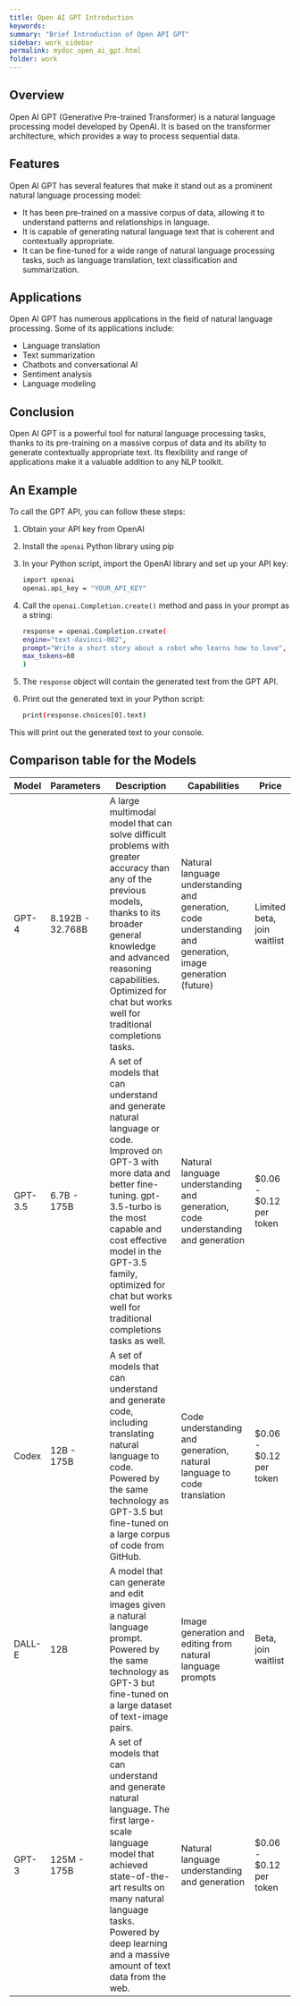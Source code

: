 ```yaml
---
title: Open AI GPT Introduction
keywords:
summary: "Brief Introduction of Open API GPT"
sidebar: work_sidebar
permalink: mydoc_open_ai_gpt.html
folder: work
---
```


## Overview

Open AI GPT (Generative Pre-trained Transformer) is a natural language processing model developed by OpenAI. It is based on the transformer architecture, which provides a way to process sequential data. 

## Features

Open AI GPT has several features that make it stand out as a prominent natural language processing model:

- It has been pre-trained on a massive corpus of data, allowing it to understand patterns and relationships in language.
- It is capable of generating natural language text that is coherent and contextually appropriate.
- It can be fine-tuned for a wide range of natural language processing tasks, such as language translation, text classification and summarization.

## Applications

Open AI GPT has numerous applications in the field of natural language processing. Some of its applications include:

- Language translation
- Text summarization
- Chatbots and conversational AI
- Sentiment analysis
- Language modeling

## Conclusion

Open AI GPT is a powerful tool for natural language processing tasks, thanks to its pre-training on a massive corpus of data and its ability to generate contextually appropriate text. Its flexibility and range of applications make it a valuable addition to any NLP toolkit.

## An Example

To call the GPT API, you can follow these steps:

1. Obtain your API key from OpenAI
2. Install the `openai` Python library using pip
3. In your Python script, import the OpenAI library and set up your API key:

    ```bash
    import openai
    openai.api_key = "YOUR_API_KEY"
    ```

4. Call the `openai.Completion.create()` method and pass in your prompt as a string:

    ```bash
    response = openai.Completion.create(
    engine="text-davinci-002",
    prompt="Write a short story about a robot who learns how to love",
    max_tokens=60
    )
    ```

5. The `response` object will contain the generated text from the GPT API.

6. Print out the generated text in your Python script:

    ```bash
    print(response.choices[0].text)
    ```

This will print out the generated text to your console.

## Comparison table for the Models

| Model | Parameters | Description | Capabilities | Price |
| ----- | ---------- | ----------- | ------------ | ----- |
| GPT-4 | 8.192B - 32.768B | A large multimodal model that can solve difficult problems with greater accuracy than any of the previous models, thanks to its broader general knowledge and advanced reasoning capabilities. Optimized for chat but works well for traditional completions tasks. | Natural language understanding and generation, code understanding and generation, image generation (future) | Limited beta, join waitlist |
| GPT-3.5 | 6.7B - 175B | A set of models that can understand and generate natural language or code. Improved on GPT-3 with more data and better fine-tuning. gpt-3.5-turbo is the most capable and cost effective model in the GPT-3.5 family, optimized for chat but works well for traditional completions tasks as well. | Natural language understanding and generation, code understanding and generation | $0.06 - $0.12 per token |
| Codex | 12B - 175B | A set of models that can understand and generate code, including translating natural language to code. Powered by the same technology as GPT-3.5 but fine-tuned on a large corpus of code from GitHub. | Code understanding and generation, natural language to code translation | $0.06 - $0.12 per token |
| DALL-E | 12B | A model that can generate and edit images given a natural language prompt. Powered by the same technology as GPT-3 but fine-tuned on a large dataset of text-image pairs. | Image generation and editing from natural language prompts | Beta, join waitlist |
| GPT-3 | 125M - 175B | A set of models that can understand and generate natural language. The first large-scale language model that achieved state-of-the-art results on many natural language tasks. Powered by deep learning and a massive amount of text data from the web. | Natural language understanding and generation | $0.06 - $0.12 per token |